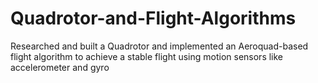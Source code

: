 Quadrotor-and-Flight-Algorithms
===============================

Researched and built a Quadrotor and implemented an Aeroquad-based flight algorithm to achieve a stable flight using motion sensors like accelerometer and gyro
